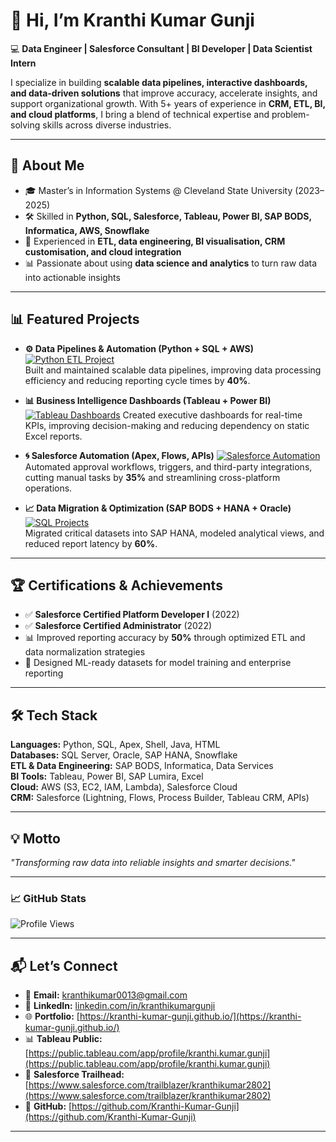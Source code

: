 # 👋 Hi, I’m Kranthi Kumar Gunji  

💻 **Data Engineer | Salesforce Consultant | BI Developer | Data Scientist Intern**  

I specialize in building **scalable data pipelines, interactive dashboards, and data-driven solutions** that improve accuracy, accelerate insights, and support organizational growth. With 5+ years of experience in **CRM, ETL, BI, and cloud platforms**, I bring a blend of technical expertise and problem-solving skills across diverse industries.  

---

## 🚀 About Me  
- 🎓 Master’s in Information Systems @ Cleveland State University (2023–2025)  
- 🛠 Skilled in **Python, SQL, Salesforce, Tableau, Power BI, SAP BODS, Informatica, AWS, Snowflake**  
- 🔄 Experienced in **ETL, data engineering, BI visualisation, CRM customisation, and cloud integration**  
- 📊 Passionate about using **data science and analytics** to turn raw data into actionable insights  

---

## 📊 Featured Projects  

- **⚙️ Data Pipelines & Automation (Python + SQL + AWS)** [![Python ETL Project](https://img.shields.io/badge/Python-ETL%20Pipeline-blue?logo=python&logoColor=white)](your-repo-link)  
  Built and maintained scalable data pipelines, improving data processing efficiency and reducing reporting cycle times by **40%**.  

- **📊 Business Intelligence Dashboards (Tableau + Power BI)** [![Tableau Dashboards](https://img.shields.io/badge/Tableau-Interactive%20Dashboards-orange?logo=tableau&logoColor=white)](https://public.tableau.com/app/profile/kranthi.kumar.gunji) 
  Created executive dashboards for real-time KPIs, improving decision-making and reducing dependency on static Excel reports.  

- **🌀 Salesforce Automation (Apex, Flows, APIs)** [![Salesforce Automation](https://img.shields.io/badge/Salesforce-Automation-lightblue?logo=salesforce&logoColor=white)](https://www.salesforce.com/trailblazer/profile)  
  Automated approval workflows, triggers, and third-party integrations, cutting manual tasks by **35%** and streamlining cross-platform operations.  

- **📈 Data Migration & Optimization (SAP BODS + HANA + Oracle)** [![SQL Projects](https://img.shields.io/badge/SQL-Analytics%20&%20Procedures-darkgreen?logo=postgresql&logoColor=white)](your-repo-link)  
  Migrated critical datasets into SAP HANA, modeled analytical views, and reduced report latency by **60%**.  

---

## 🏆 Certifications & Achievements  
- ✅ **Salesforce Certified Platform Developer I** (2022)  
- ✅ **Salesforce Certified Administrator** (2022)  
- 📊 Improved reporting accuracy by **50%** through optimized ETL and data normalization strategies  
- 🏅 Designed ML-ready datasets for model training and enterprise reporting  

---

## 🛠 Tech Stack  

**Languages:** Python, SQL, Apex, Shell, Java, HTML  
**Databases:** SQL Server, Oracle, SAP HANA, Snowflake  
**ETL & Data Engineering:** SAP BODS, Informatica, Data Services  
**BI Tools:** Tableau, Power BI, SAP Lumira, Excel  
**Cloud:** AWS (S3, EC2, IAM, Lambda), Salesforce Cloud  
**CRM:** Salesforce (Lightning, Flows, Process Builder, Tableau CRM, APIs)  

---

## 💡 Motto  
*"Transforming raw data into reliable insights and smarter decisions."*  

---


### 📈 GitHub Stats

![Profile Views](https://komarev.com/ghpvc/?username=Kranthi-Kumar-Gunji&label=Profile%20views&color=brightgreen&style=flat)

---

## 📬 Let’s Connect  
- 📧 **Email:** [kranthikumar0013@gmail.com](mailto:kranthikumar0013@gmail.com)
- 💼 **LinkedIn:** [linkedin.com/in/kranthikumargunji](https://linkedin.com/in/kranthikumargunji)
- 🌐 **Portfolio:** [https://kranthi-kumar-gunji.github.io/](https://kranthi-kumar-gunji.github.io/)  
- 📊 **Tableau Public:** [https://public.tableau.com/app/profile/kranthi.kumar.gunji](https://public.tableau.com/app/profile/kranthi.kumar.gunji)  
- 🧭 **Salesforce Trailhead:** [https://www.salesforce.com/trailblazer/kranthikumar2802](https://www.salesforce.com/trailblazer/kranthikumar2802)  
- 🐙 **GitHub:** [https://github.com/Kranthi-Kumar-Gunji](https://github.com/Kranthi-Kumar-Gunji)

---
